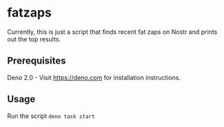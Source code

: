 # fatzaps
Currently, this is just a script that finds recent fat zaps on Nostr and prints out the top results.

## Prerequisites

Deno 2.0 - Visit https://deno.com for installation instructions.

## Usage

Run the script `deno task start`
